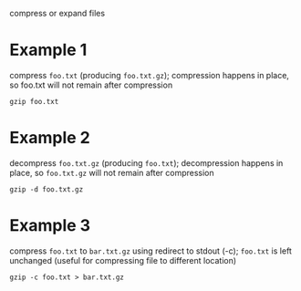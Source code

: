 compress or expand files

# Example 1
compress `foo.txt` (producing `foo.txt.gz`); compression happens in place, so foo.txt will not remain after compression
```
gzip foo.txt
```

# Example 2
decompress `foo.txt.gz` (producing `foo.txt`); decompression happens in
place, so `foo.txt.gz` will not remain after compression
```
gzip -d foo.txt.gz
```

# Example 3
compress `foo.txt` to `bar.txt.gz` using redirect to stdout (-c); `foo.txt` is left unchanged (useful for compressing file to different location)
```
gzip -c foo.txt > bar.txt.gz
```
